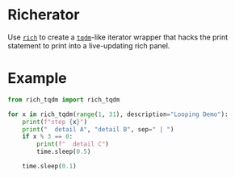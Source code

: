 # Richerator

Use [`rich`](https://github.com/Textualize/rich) to create a [`tqdm`](https://github.com/tqdm/tqdm)-like iterator wrapper that hacks the print statement to print into a live-updating rich panel.

# Example

```python
from rich_tqdm import rich_tqdm

for x in rich_tqdm(range(1, 31), description="Looping Demo"):
    print(f"step {x}")
    print("  detail A", "detail B", sep=" | ")
    if x % 3 == 0:
        print(f"  detail C")
        time.sleep(0.5)

    time.sleep(0.1)
```

